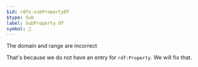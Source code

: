 ```yaml
---
$id: rdfs:subPropertyOf
$type: Sub
label: SubProperty Of
symbol: 🔵
---
```


<div class="ui warning icon message">
    <i class="exclamation icon"></i>
    <div class="content">
        <div class="header">
            The domain and range are incorrect
        </div>
        <p>That's because we do not have an entry for <code>rdf:Property</code>.
        We will fix that.</p>
    </div>
</div>
